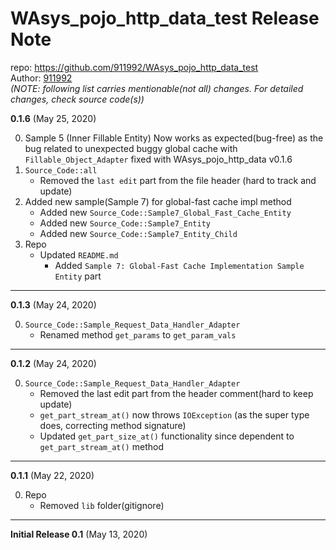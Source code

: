 # WAsys_pojo_http_data_test Release Note

repo: https://github.com/911992/WAsys_pojo_http_data_test  
Author: [911992](https://github.com/911992)  
*(NOTE: following list carries mentionable(not all) changes. For detailed changes, check source code(s))*  

**0.1.6** (May 25, 2020)  

0. Sample 5 (Inner Fillable Entity) Now works as expected(bug-free) as the bug related to unexpected buggy global cache with `Fillable_Object_Adapter` fixed with WAsys_pojo_http_data v0.1.6
1. `Source_Code::all`
    * Removed the `last edit` part from the file header (hard to track and update)
2. Added new sample(Sample 7) for global-fast cache impl method
    * Added new `Source_Code::Sample7_Global_Fast_Cache_Entity` 
    * Added new `Source_Code::Sample7_Entity`
    * Added new `Source_Code::Sample7_Entity_Child`
3. Repo
    * Updated `README.md`
        * Added `Sample 7: Global-Fast Cache Implementation Sample Entity` part

<hr/>

**0.1.3** (May 24, 2020)  

0. `Source_Code::Sample_Request_Data_Handler_Adapter`
    * Renamed method `get_params` to `get_param_vals`

<hr/>

**0.1.2** (May 24, 2020)  

0. `Source_Code::Sample_Request_Data_Handler_Adapter`
    * Removed the last edit part from the header comment(hard to keep update)
    * `get_part_stream_at()` now throws `IOException` (as the super type does, correcting method signature)
    * Updated `get_part_size_at()` functionality since dependent to `get_part_stream_at()` method

<hr/>

**0.1.1** (May 22, 2020)  

0. Repo
    * Removed `lib` folder(gitignore)

<hr/>

**Initial Release 0.1** (May 13, 2020)